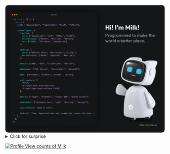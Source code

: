 <a href="https://plsmilk.me">
  <img
    alt="Hi! I’m Milk! Programmed to make the world a better place."
    src="https://github.com/milkshakegum/milkshakegum/blob/main/Github_ReadMe.png"
  />
</a>

<br>

<details>
<summary>Click for surprise</a></summary>
<br>

![github contribution grid snake animation](https://raw.githubusercontent.com/milkshakegum/milkshakegum/output/github-contribution-grid-snake-dark.svg#gh-dark-mode-only)![github contribution grid snake animation](https://raw.githubusercontent.com/milkshakegum/milkshakegum/output/github-contribution-grid-snake.svg#gh-light-mode-only)

<p align="center">
  <br>
    <a href="https://github.com/milkshakegum/milkshakegum/blob/main/header.svg">
      <img src="https://raw.githubusercontent.com/milkshakegum/milkshakegum/b1f629f7be64198d27f131b4a7b84a743b46bae8/header.svg" 
           alt="Welcome to my playground">
    </a>
  <br>
</p>


<p align="center">
  <a href="https://git.io/typing-svg">
    <img src="https://readme-typing-svg.herokuapp.com?font=Fira+Code&pause=1000&color=828282&center=true&vCenter=true&width=800&lines=Get+to+know+me+better..."
         alt="Typing SVG - Get to know me better" />
  </a>
</p>

<a href="https://plsmilk.me">
  <img align="center" 
       src="https://github.com/milkshakegum/milkshakegum/blob/main/Lighthouse_Score.png" 
       alt="Lighthouse Score - 100 Friendly and the best" />
</a>


```
milk                          ┌───────────────────────┐             ┌──────────────┐   |\/| | |_ |(
 ├─is-working-on              |         Human         ├── has-a ───→|      Pet     |         |
 │  ├─moon                    └───────────────────────┘             └──────────────┘                          
 │  └─cr8s                          ↑              ↑                      ↑   ↑           /ᐠ---ᐟ\\
 ├─interested-in                    |              |                      |   |           ┤ ◔_◔|
 │  └─tech                          |            is-a                     |   |           └──-──┘      /ᐠ_ᐟ\,
 │     ├─ai                         |              |                      |   |          / /    \\    (.ᆺ.)))
 │     └─blockchain                 |         ┌────┴─────────┐            |   |          \_\____//    /    \(
 ├─lives-in                        is-a       |    Jianna    ├── has-a ───┘   |           (_) (_)     \ __ /_)
 │  └─Philippines                   |         └──────────────┘                |                          
 └─learning                         |                                       is-a                         |   
    ├─neural-networks               |                                         |                       _  _  |_
    ├─clean-architecture      ┌─────┴──────────┐                     ┌────────┴────┐                 (_ (_| | 
    │  └─design-patterns      │      Milk      ├───────has-a ───────→│     Cat     │        
    └─algorithms              └────────────────┘                     └─────────────┘        

```


<table width="960px">
<tr>
<td valign="top" align="center" width="50%">

### Projects

[![Portfolio](https://github-readme-stats.vercel.app/api/pin/?username=milkshakegum&repo=portfolio&title_color=fff&icon_color=f9f9f9&text_color=9f9f9f&bg_color=141617&hide_border=true)](https://github.com/milkshakegum/portfolio)

</td>
<td valign="top" align="center" width="50%">

### Resources
 
[![Notion-cms](https://github-readme-stats.vercel.app/api/pin/?username=milkshakegum&repo=notion-cms&title_color=fff&icon_color=f9f9f9&text_color=9f9f9f&bg_color=141617&hide_border=true)](https://github.com/milkshakegum/notion-cms)
  

</td>
</tr>
<tr>
<tr>
<td valign="top" align="center" width="50%">

### Github Stats
  
[![Github Stats of Milk](https://github-readme-stats.vercel.app/api?username=milkshakegum&show_icons=true&title_color=fff&icon_color=f9f9f9&text_color=9f9f9f&bg_color=141617&count_private=true&include_all_commits=true&hide_border=true&hide_title=true)](https://github-readme-stats.vercel.app/api?username=milkshakegum&show_icons=true&title_color=fff&icon_color=f9f9f9&text_color=9f9f9f&bg_color=141617&count_private=true&include_all_commits=true&hide_border=true&hide_title=true)

</td>
<td valign="top" align="center" width="50%">

### Language Stats

[![Profile Stats of Milk](https://github-readme-stats.vercel.app/api/top-langs/?username=milkshakegum&layout=compact&hide=html&show_icons=true&title_color=fff&icon_color=f9f9f9&text_color=9f9f9f&bg_color=141617&card_width=480&text_bold=true&langs_count=10&hide_border=true&hide_title=true)](https://github-readme-stats.vercel.app/api/top-langs/?username=milkshakegum&layout=compact&hide=html&show_icons=true&title_color=fff&icon_color=f9f9f9&text_color=9f9f9f&bg_color=141617&card_width=480&text_bold=true&langs_count=10&hide_border=true&hide_title=true)

</td>
</tr>
<tr>
<td valign="top" align="center" width="50%">

### Listen with Me

[![Spotify Github Profile](https://spotify-github-profile.vercel.app/api/view?uid=22uefj7owginszaq4wp5ij42q&cover_image=true&theme=novatorem&bar_color=787878&bar_color_cover=true)](https://spotify-github-profile.vercel.app/api/view?uid=22uefj7owginszaq4wp5ij42q&redirect=true)


</td>
<td valign="top" align="center" width="50%">

### Recent Updates

<!-- BLOG-POST-LIST:START -->
- [I made the best Github ReadMe EVER!](https://dev.to/milkshakegum/i-made-the-best-github-readme-ever-42bd)
<!-- BLOG-POST-LIST:END -->

</td>
</tr>
<tr>
<td valign="top" align="center" width="50%">

### Support Me

<a href="https://ko-fi.com/milkshakegum"> 
  <img align="center" 
       src="https://cdn.ko-fi.com/cdn/kofi5.png?v=3" 
       height="50" 
       width="210" 
       alt="Support Me! Click this button" />
</a>


</td>
<td valign="top" align="center" width="50%">

### Connect with me

[![Discord](https://img.shields.io/badge/Discord-%237289DA.svg?logo=discord&style=for-the-badge&logoColor=white&color=141617)](htttps://discord.gg/https://discord.com/invite/nBy5htDZrU) 
[![Instagram](https://img.shields.io/badge/Instagram-%23E4405F.svg?logo=Instagram&style=for-the-badge&logoColor=white&color=141617)](https://instagram.com/milkshakegum) 
[![Pinterest](https://img.shields.io/badge/Pinterest-%23E60023.svg?logo=Pinterest&style=for-the-badge&logoColor=white&color=141617)](https://pinterest.com/milkshakegum) 
[![Reddit](https://img.shields.io/badge/Reddit-%23FF4500.svg?logo=Reddit&style=for-the-badge&logoColor=white&color=141617)](https://reddit.com/user/milkshakegum) 
[![Stack Overflow](https://img.shields.io/badge/-Stackoverflow-FE7A16?logo=stack-overflow&style=for-the-badge&logoColor=white&color=141617)](https://stackoverflow.com/users/milkshakegum) 
[![TikTok](https://img.shields.io/badge/TikTok-%23000000.svg?logo=TikTok&style=for-the-badge&logoColor=white&color=141617)](https://tiktok.com/@milkshakegum) 
[![Twitch](https://img.shields.io/badge/Twitch-%239146FF.svg?logo=Twitch&style=for-the-badge&logoColor=white&color=141617)](https://twitch.tv/milkshakegum) 
[![Twitter](https://img.shields.io/badge/Twitter-%231DA1F2.svg?logo=Twitter&style=for-the-badge&logoColor=white&color=141617)](https://twitter.com/milkbuildsstuff) 
[![YouTube](https://img.shields.io/badge/YouTube-%23FF0000.svg?logo=YouTube&style=for-the-badge&logoColor=white&color=141617)](https://youtube.com/c/UCu1rARE88hS9qnc-KZRuu5A)

</td>
</tr>
</table>



*Statistics are extracted from my public activity and doesn't reflect completely the work with my clients. Feel free to [contact me](https://twitter.com/milkbuildsstuff/@blank) if you want to know more about my skills.*


</details>


[![Profile View counts of Milk](https://hits.sh/github.com/milkshakegum.svg?style=for-the-badge&label=Explorers&extraCount=1780&color=141617)](https://hits.sh/github.com/milkshakegum/)

